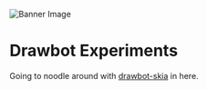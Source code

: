 ![Banner Image]("https://raw.githubusercontent.com/awesomephant/drawbot-experiments/main/banner.png")

# Drawbot Experiments

Going to noodle around with [drawbot-skia](https://github.com/justvanrossum/drawbot-skia) in here.
